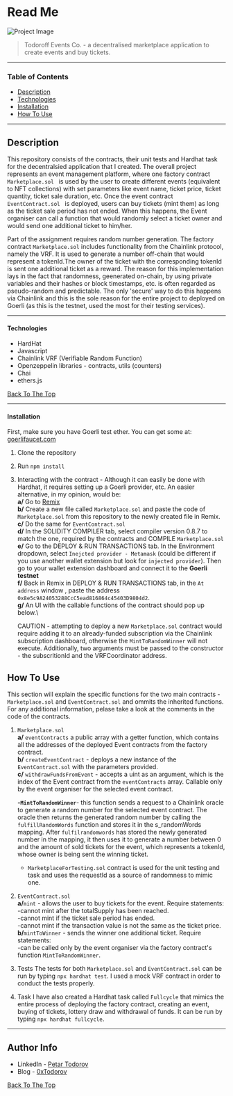 # Read Me

![Project Image](https://ipfs.moralis.io:2053/ipfs/Qmc8J3Fvje1UCSgNymJW5phnZsPeCSwEXtLomaMY8hS3D9)

> Todoroff Events Co. - a decentralised marketplace application to create events and buy tickets.

---

### Table of Contents

- [Description](#description)
- [Technologies](#technologies)
- [Installation](#installation)
- [How To Use](#how-to-use)

---

## Description

This repository consists of the contracts, their unit tests and Hardhat task for the decentralsied application that I created. The overall project represents an event management platform, where one factory contract `Marketplace.sol ` is used by the user to create different events (equivalent to NFT collections) with set parameters like event name, ticket price, ticket quantity, ticket sale duration, etc. Once the event contract `EventContract.sol ` is deployed, users can buy tickets (mint them) as long as the ticket sale period has not ended. When this happens, the Event organiser can call a function that would randomly select a ticket owner and would send one additional ticket to him/her.

Part of the assignment requires random number generation. The factory contract `Marketplace.sol` includes functionality from the Chainlink protocol, namely the VRF. It is used to generate a number off-chain that would represent a tokenId.The owner of the ticket with the corresponding tokenId is sent one additional ticket as a reward. The reason for this implementation lays in the fact that randomness, geenerated on-chain, by using private variables and their hashes or block timestamps, etc. is often regarded as pseudo-random and predictable. The only 'secure' way to do this happens via Chainlink and this is the sole reason for the entire project to deployed on Goerli (as this is the testnet, used the most for their testing services).

---

#### Technologies

- HardHat
- Javascript
- Chainlink VRF (Verifiable Random Function)
- Openzeppelin libraries - contracts, utils (counters)
- Chai
- ethers.js

[Back To The Top](#read-me)

---

#### Installation

First, make sure you have Goerli test ether. You can get some at: [goerlifaucet.com](https://goerlifaucet.com/)

1. Clone the repository
2. Run `npm install`
3. Interacting with the contract - Although it can easily be done with Hardhat, it requires setting up a Goerli provider, etc. An easier alternative, in my opinion, would be:\
   **a/** Go to [Remix](https://remix.ethereum.org/)\
   **b/** Create a new file called `Marketplace.sol` and paste the code of `Marketplace.sol` from this repository to the newly created file in Remix.\
   **c/** Do the same for `EventContract.sol`\
   **d/** In the SOLIDITY COMPILER tab, select compiler version 0.8.7 to match the one, required by the contracts and COMPILE `Marketplace.sol`\
   **e/** Go to the DEPLOY & RUN TRANSACTIONS tab. In the Environment dropdown, select `Inejcted provider - Metamask` (could be different if you use another wallet extension but look for `injected provider`). Then go to your wallet extension dashboard and connect it to the **Goerli testnet**\
   **f/** Back in Remix in DEPLOY & RUN TRANSACTIONS tab, in the `At address` window , paste the address `0x8e5c9A24053288CcC5ead816864c45403D9804d2`.\
   **g/** An UI with the callable functions of the contract should pop up below.\

   CAUTION - attempting to deploy a new `Marketplace.sol` contract would require adding it to an already-funded subscription via the Chainlink subscription dashboard, otherwise the `MintToRandomWinner` will not execute. Additionally, two arguments must be passed to the constructor - the subscritionId and the VRFCoordinator address.

## How To Use

This section will explain the specific functions for the two main contracts - `Marketplace.sol` and `EventContract.sol` and ommits the inherited functions. For any additional information, pelase take a look at the comments in the code of the contracts.

1. `Marketplace.sol`\
    **a/** `eventContracts` a public array with a getter function, which contains all the addresses of the deployed Event contracts from the factory contract.\
    **b/** `createEventContract` - deploys a new instance of the `EventContract.sol` with the parameters provided.\
    **c/** `withdrawFundsFromEvent` - accepts a uint as an argument, which is the index of the Event contract from the `eventContracts` array. Callable only by the event organiser for the selected event contract.

   **-`MintToRandomWinner`**- this function sends a request to a Chainlink oracle to generate a random number for the selected event contract. The oracle then returns the generated random number by calling the `fulfillRandomWords` function and stores it in the s_randomWords mapping. After `fulfilrandomwords` has stored the newly generated number in the mapping, it then uses it to generate a number between 0 and the amount of sold tickets for the event, which represents a tokenId, whose owner is being sent the winning ticket.

   - `MarketplaceForTesting.sol` contract is used for the unit testing and task and uses the requestId as a source of randomness to mimic one.

2. `EventContract.sol`\
   **a/**`mint` - allows the user to buy tickets for the event. Require statements:\
   -cannot mint after the totalSupply has been reached.\
   -cannot mint if the ticket sale period has ended.\
   -cannot mint if the transaction value is not the same as the ticket price.\
   **b/**`mintToWinner` - sends the winner one additional ticket. Require statements:\
   -can be called only by the event organiser via the factory contract's function `MintToRandomWinner`.

3. Tests
   The tests for both `Marketplace.sol` and `EventContract.sol` can be run by typing `npx hardhat test`. I used a mock VRF contract in order to conduct the tests properly.

4. Task
   I have also created a Hardhat task called `Fullcycle` that mimics the entire process of deploying the factory contract, creating an event, buying of tickets,
   lottery draw and withdrawal of funds. It can be run by typing `npx hardhat fullcycle`.

---

## Author Info

- LinkedIn - [Petar Todorov](https://www.linkedin.com/in/petargtodorov/)
- Blog - [0xTodorov](https://0xtodorov.hashnode.dev/)

[Back To The Top](#read-me-template)
